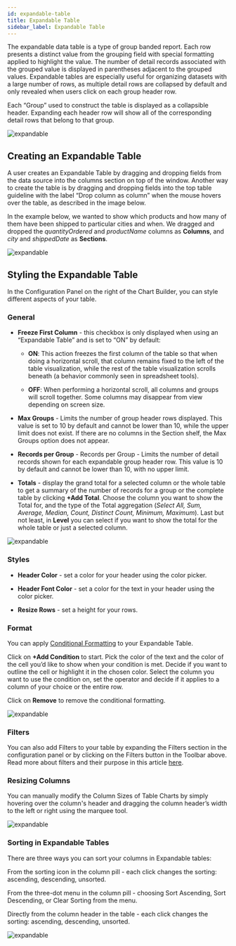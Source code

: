 ```yaml
---
id: expandable-table
title: Expandable Table
sidebar_label: Expandable Table
---
```


<div style={{textAlign: "justify"}}>

 

The expandable data table is a type of group banded report. Each row presents a distinct value from the grouping field with special formatting applied to highlight the value. The number of detail records associated with the grouped value is displayed in parentheses adjacent to the grouped values. Expandable tables are especially useful for organizing datasets with a large number of rows, as multiple detail rows are collapsed by default and only revealed when users click on each group header row.

 

Each “Group” used to construct the table is displayed as a collapsible header. Expanding each header row will show all of the corresponding detail rows that belong to that group.

 

![expandable](https://s3.amazonaws.com/cdn.qrvey.com/documentation_assets/ui-docs/dataviews/chart-types-all/Expandable/expandable.png#thumbnail-60)

 

 

## Creating an Expandable Table

A user creates an Expandable Table by dragging and dropping fields from the data source into the columns section on top of the window. Another way to create the table is by dragging and dropping fields into the top table guideline with the label “Drop column as column” when the mouse hovers over the table, as described in the image below.

 

In the example below, we wanted to show which products and how many of them have been shipped to particular cities and when. We dragged and dropped the *quantityOrdered* and *productName* columns as **Columns**, and *city* and *shippedDate* as **Sections**.

 

 

![expandable](https://s3.amazonaws.com/cdn.qrvey.com/documentation_assets/ui-docs/dataviews/chart-types-all/Expandable/expandable2.gif#thumbnail)

 

 

## Styling the Expandable Table

In the Configuration Panel on the right of the Chart Builder, you can style different aspects of your table.

 

### General

* **Freeze First Column** - this checkbox is only displayed when using an “Expandable Table” and is set to “ON” by default:

   * **ON**: This action freezes the first column of the table so that when doing a horizontal scroll, that column remains fixed to the left of the table visualization, while the rest of the table visualization scrolls beneath (a behavior commonly seen in spreadsheet tools).

   * **OFF**: When performing a horizontal scroll, all columns and groups will scroll together. Some columns may disappear from view depending on screen size.

* **Max Groups** - Limits the number of group header rows displayed. This value is set to 10 by default and cannot be lower than 10, while the upper limit does not exist. If there are no columns in the Section shelf, the Max Groups option does not appear.

* **Records per Group** - Records per Group - Limits the number of detail records shown for each expandable group header row. This value is 10 by default and cannot be lower than 10, with no upper limit.

* **Totals** - display the grand total for a selected column or the whole table to get a summary of the number of records for a group or the complete table by clicking **+Add Total**. Choose the column you want to show the Total for, and the type of the Total aggregation (*Select All, Sum, Average, Median, Count, Distinct Count, Minimum, Maximum*). Last but not least, in **Level** you can select if you want to show the total for the whole table or just a selected column.

 

![expandable](https://s3.amazonaws.com/cdn.qrvey.com/documentation_assets/ui-docs/dataviews/chart-types-all/Expandable/expandable3.png#thumbnail)

 

 

 

### Styles

* **Header Color** - set a color for your header using the color picker.

* **Header Font Color** - set a color for the text in your header using the color picker.

* **Resize Rows** - set a height for your rows.

 

### Format

You can apply [Conditional Formatting](../../dataviews/chart-builder/chart-configuration/format.md#small-multiples#conditional-formatting) to your Expandable Table.

Click on **+Add Condition** to start. Pick the color of the text and the color of the cell you’d like to show when your condition is met. Decide if you want to outline the cell or highlight it in the chosen color. Select the column you want to use the condition on, set the operator and decide if it applies to a column of your choice or the entire row.

Click on **Remove** to remove the conditional formatting.

 

![expandable](https://s3.amazonaws.com/cdn.qrvey.com/documentation_assets/ui-docs/dataviews/chart-types-all/Expandable/expandable4.gif#thumbnail)

 

 

 

### Filters

You can also add Filters to your table by expanding the Filters section in the configuration panel or by clicking on the Filters button in the Toolbar above. Read more about filters and their purpose in this article [here](../../dataviews/chart-builder/chart-configuration/chart-filters.md).

 

 

### Resizing Columns

You can manually modify the Column Sizes of Table Charts by simply hovering over the column's header and dragging the column header’s width to the left or right using the marquee tool.

 

![expandable](https://s3.amazonaws.com/cdn.qrvey.com/documentation_assets/ui-docs/dataviews/chart-types-all/Expandable/expandable6.gif#thumbnail)

 

### Sorting in Expandable Tables

There are three ways you can sort your columns in Expandable tables:

From the sorting icon in the column pill - each click changes the sorting: ascending, descending, unsorted.

From the three-dot menu in the column pill - choosing Sort Ascending, Sort Descending, or Clear Sorting from the menu.

Directly from the column header in the table - each click changes the sorting: ascending, descending, unsorted.

![expandable](https://s3.amazonaws.com/cdn.qrvey.com/documentation_assets/ui-docs/dataviews/chart-types-all/Expandable/expandable7.png#thumbnail)

</div>